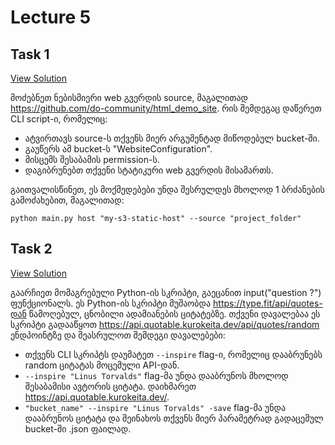 # Lecture 5

## Task 1

[View Solution](task_1)

მოძებნეთ ნებისმიერი web გვერდის source, მაგალითად https://github.com/do-community/html_demo_site. რის შემდეგაც დაწერეთ CLI script-ი, რომელიც:

- ატვირთავს source-ს თქვენს მიერ არგუმენტად მიწოდებულ bucket-ში.
- გაუწერს ამ bucket-ს "WebsiteConfiguration".
- მისცემს შესაბამის permission-ს.
- დაგიბრუნებთ თქვენი სტატიკური web გვერდის მისამართს.

გაითვალისწინეთ, ეს მოქმედებები უნდა შესრულდეს მხოლოდ 1 ბრძანების გამოძახებით, მაგალითად:

```shell
python main.py host "my-s3-static-host" --source "project_folder"
```

## Task 2

[View Solution](task_2)

გაარჩიეთ მომაგრებული Python-ის სკრიპტი, გაეცანით input("question ?") ფუნქციონალს.
ეს Python-ის სკრიპტი მუშაობდა https://type.fit/api/quotes-დან წამოღებულ, ცნობილი ადამიანების ციტატებზე. თქვენი დავალებაა ეს სკრიპტი გადააწყოთ https://api.quotable.kurokeita.dev/api/quotes/random ენდპოინტზე და შეასრულოთ შემდეგი დავალებები:

- თქვენს CLI სკრიპტს დაუმატეთ `--inspire` flag-ი, რომელიც დააბრუნებს random ციტატას მოცემული API-დან.
- `--inspire "Linus Torvalds"` flag-მა უნდა დააბრუნოს მხოლოდ შესაბამისი ავტორის ციტატა. დაიხმარეთ https://api.quotable.kurokeita.dev/.
- `"bucket_name" --inspire "Linus Torvalds" -save` flag-მა უნდა დააბრუნოს ციტატა და შეინახოს თქვენს მიერ პარამეტრად გადაცემულ bucket-ში .json ფაილად.
